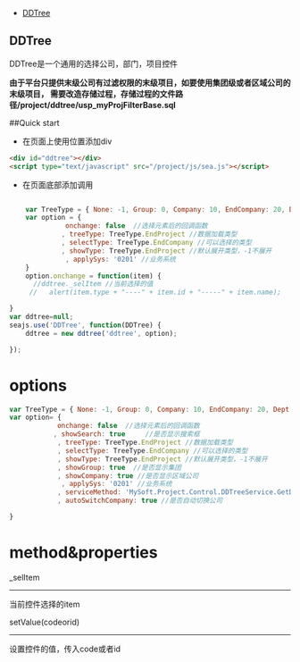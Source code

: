 + [DDTree](ddtree.md)

## DDTree


DDTree是一个通用的选择公司，部门，项目控件

**由于平台只提供末级公司有过滤权限的末级项目，如要使用集团级或者区域公司的末级项目，
需要改造存储过程，存储过程的文件路径/project/ddtree/usp_myProjFilterBase.sql**

##Quick start

+ 在页面上使用位置添加div

```html
<div id="ddtree"></div>
<script type="text/javascript" src="/project/js/sea.js"></script>
```

+ 在页面底部添加调用
```javascript  

    var TreeType = { None: -1, Group: 0, Company: 10, EndCompany: 20, Dept: 30, Project: 60, EndProject: 70 }    
    var option = {
              onchange: false  //选择元素后的回调函数
             , treeType: TreeType.EndProject //数据加载类型
             , selectType: TreeType.EndCompany //可以选择的类型
             , showType: TreeType.EndProject //默认展开类型，-1不展开            
              , applySys: '0201' //业务系统
    }
    option.onchange = function(item) {
      //ddtree._selItem //当前选择的值
     //   alert(item.type + "----" + item.id + "-----" + item.name);

}
var ddtree=null;
seajs.use('DDTree', function(DDTree) {
    ddtree = new ddtree('ddtree', option);

});

```


options
====

```javascript
var TreeType = { None: -1, Group: 0, Company: 10, EndCompany: 20, Dept: 30, Project: 60, EndProject: 70 }  
var option= {
            onchange: false  //选择元素后的回调函数
           , showSearch: true     //是否显示搜索框
            , treeType: TreeType.EndProject //数据加载类型
            , selectType: TreeType.EndCompany //可以选择的类型
            , showType: TreeType.EndProject //默认展开类型，-1不展开
            , showGroup: true  //是否显示集团
            , showCompany: true //是否显示区域公司
             , applySys: '0201' //业务系统
            , serviceMethod: 'MySoft.Project.Control.DDTreeService.GetDDTreeData' //后台数据提供方法
            , autoSwitchCompany: true //是否自动切换公司

}


```

method&properties
=====
\_selItem
________
当前控件选择的item


setValue(codeorid)
________
设置控件的值，传入code或者id

